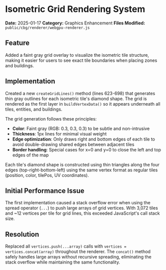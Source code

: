 # Isometric Grid Rendering System

**Date:** 2025-01-17
**Category:** Graphics Enhancement
**Files Modified:** `public/cbg/renderer/webgpu-renderer.js`

## Feature
Added a faint gray grid overlay to visualize the isometric tile structure, making it easier for users to see exact tile boundaries when placing zones and buildings.

## Implementation
Created a new `createGridLines()` method (lines 623-698) that generates thin gray outlines for each isometric tile's diamond shape. The grid is rendered as the first layer in `buildVertexData()` so it appears underneath all tiles, entities, and buildings.

The grid generation follows these principles:
- **Color**: Faint gray (RGB: 0.3, 0.3, 0.3) to be subtle and non-intrusive
- **Thickness**: 1px lines for minimal visual weight
- **Edge optimization**: Only draws right and bottom edges of each tile to avoid double-drawing shared edges between adjacent tiles
- **Border handling**: Special cases for x=0 and y=0 to close the left and top edges of the map

Each tile's diamond shape is constructed using thin triangles along the four edges (top-right-bottom-left) using the same vertex format as regular tiles (position, color, tilePos, UV coordinates).

## Initial Performance Issue
The first implementation caused a stack overflow error when using the spread operator (`...`) to push large arrays of grid vertices. With 3,072 tiles and ~12 vertices per tile for grid lines, this exceeded JavaScript's call stack size.

## Resolution
Replaced all `vertices.push(...array)` calls with `vertices = vertices.concat(array)` throughout the renderer. The `concat()` method safely handles large arrays without recursive spreading, eliminating the stack overflow while maintaining the same functionality.
